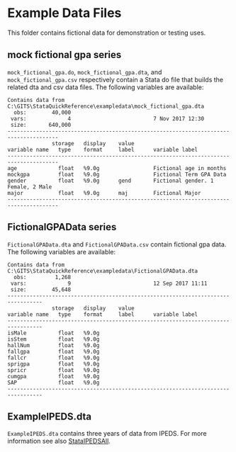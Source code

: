 # Example Data Files

This folder contains fictional data for demonstration or testing uses.

## mock fictional gpa series

`mock_fictional_gpa.do`, `mock_fictional_gpa.dta`, and `mock_fictional_gpa.csv` respectively contain a Stata do file that builds the related dta and csv data files. The following variables are available:

````
Contains data from C:\GITS\StataQuickReference\exampledata\mock_fictional_gpa.dta
  obs:        40,000                          
 vars:             4                          7 Nov 2017 12:30
 size:       640,000                          
--------------------------------------------------------------------------------------
              storage   display    value
variable name   type    format     label      variable label
--------------------------------------------------------------------------------------
age             float   %9.0g                 Fictional age in months
mockgpa         float   %9.0g                 Fictional Term GPA Data
gender          float   %9.0g      gend       Fictional gender. 1 Female, 2 Male
major           float   %9.0g      maj        Fictional Major
--------------------------------------------------------------------------------------
````


## FictionalGPAData series

`FictionalGPAData.dta` and `FictionalGPAData.csv` contain fictional gpa data. The following variables are available:

````
Contains data from C:\GITS\StataQuickReference\exampledata\FictionalGPAData.dta
  obs:         1,268                          
 vars:             9                          12 Sep 2017 11:11
 size:        45,648                          
---------------------------------------------------------------------------------
              storage   display    value
variable name   type    format     label      variable label
---------------------------------------------------------------------------------
isMale          float   %9.0g                 
isStem          float   %9.0g                 
hallNum         float   %9.0g                 
fallgpa         float   %9.0g                 
fallcr          float   %9.0g                 
sprigpa         float   %9.0g                 
spricr          float   %9.0g                 
cumgpa          float   %9.0g                 
SAP             float   %9.0g                 
---------------------------------------------------------------------------------
````

## ExampleIPEDS.dta

`ExampleIPEDS.dta` contains three years of data from IPEDS. For more information see also [StataIPEDSAll](https://github.com/adamrossnelson/StataIPEDSAll).